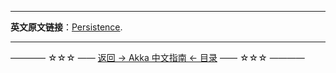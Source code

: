 




----------

**英文原文链接**：[Persistence](https://doc.akka.io/docs/akka/current/persistence.html).


----------
———— ☆☆☆ —— [返回 -> Akka 中文指南 <- 目录](https://github.com/guobinhit/akka-guide/blob/master/README.md) —— ☆☆☆ ————